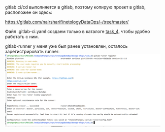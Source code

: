 gitlab ci/cd выполняется в gitlab, поэтому копирую проект в gitlab, расположен он здесь:

https://gitlab.com/nairsharif/netologyDataOps/-/tree/master/

Файл .gitlab-ci.yaml создаем только в каталоге [task_4](.gitlab-ci.yaml), чтобы удобно работать с ним.

gitlab-runner у меня уже был ранее установлен, осталось зарегистрировать runner:
![img.png](img.png)





